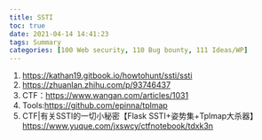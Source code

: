 ```yaml
---
title: SSTI
toc: true
date: 2021-04-14 14:41:23
tags: Summary
categories: [100 Web security, 110 Bug bounty, 111 Ideas/WP]
---
```



1. https://kathan19.gitbook.io/howtohunt/ssti/ssti
1. https://zhuanlan.zhihu.com/p/93746437
1. CTF：https://www.wangan.com/articles/1031
1. Tools:https://github.com/epinna/tplmap
1. CTF|有关SSTI的一切小秘密【Flask SSTI+姿势集+Tplmap大杀器】https://www.yuque.com/jxswcy/ctfnotebook/tdxk3n
